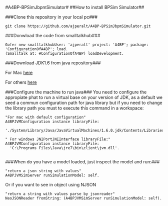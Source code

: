 #A4BP-BPSimJbpmSimulator#
##How to install BPSim Simulator##

###Clone this repository in your local pc###
```
git clone https://github.com/ajperalt/A4BP-BPSimJbpmSimulator.git
```
###Donwload the code from smalltalkhub###
```
Gofer new smalltalkhubUser: 'ajperalt' project: 'A4BP'; package: 'ConfigurationOfA4BP'; load. 
(Smalltalk at: #ConfigurationOfA4BP) loadDevelopment.
```
###Download JDK1.6 from java repository###

For Mac [here](https://support.apple.com/downloads/DL1572/en_US/JavaForOSX2014-001.dmg)

For others [here](http://www.oracle.com/technetwork/java/javaee/downloads/java-ee-sdk-6u3-jdk-6u29-downloads-523388.html)

###Configure the machine to run java###
You need to configure the appropiate phat to run a virtual base on your version of JDK, as a default
we seed a commun configuration path for java library but if you need to change the library path you must
to execute this command in a workspace:
```
"For mac with default configuration"
A4BPJVMConfiguration instance libraryFile:
  './System/Library/Java/JavaVirtualMachines/1.6.0.jdk/Contents/Libraries/libclient.dylib'.

" For windows JNIPortJNIInterface libraryFile:"
A4BPJVMConfiguration instance libraryFile:
  'C:\Programs Files\Java\jre7\bin\client\jvm.dll'.
  
```
###When do you have a model loaded, just inspect the model and run:###
```
"return a json string with values"
A4BPJVMSimServer runSimulationModel: self. 
```
Or if you want to see in object using NJSON
```
"return a string with values parse by jsonreader"
NeoJSONReader fromString: (A4BPJVMSimServer runSimulationModel: self). 
```

